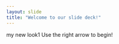 ```yaml
---
layout: slide
title: "Welcome to our slide deck!"
---
```

my new look1
Use the right arrow to begin!
